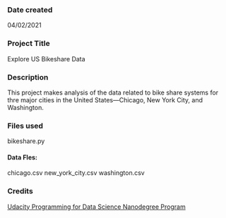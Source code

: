 ### Date created
04/02/2021

### Project Title
Explore US Bikeshare Data 

### Description
This project makes analysis of the data related to bike share systems for thre major cities in the United States—Chicago, New York City, and Washington.

### Files used
bikeshare.py 

#### Data Fles: 
chicago.csv
new_york_city.csv
washington.csv

### Credits
[Udacity Programming for Data Science Nanodegree Program](https://classroom.udacity.com/nanodegrees/nd104/dashboard/overview)

